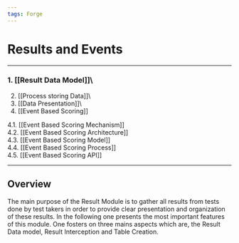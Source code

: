 ```yaml
---
tags: Forge
---
```


Results and Events
==================

------------------------------------------------------------------------

### 1. [[Result Data Model]]\
2. [[Process storing Data]]\
3. [[Data Presentation]]\
4. [[Event Based Scoring]]

4.1. [[Event Based Scoring Mechanism]]\
4.2. [[Event Based Scoring Architecture]]\
4.3. [[Event Based Scoring Model]]\
4.4. [[Event Based Scoring Process]]\
4.5. [[Event Based Scoring API]]

------------------------------------------------------------------------

Overview
--------

The main purpose of the Result Module is to gather all results from tests done by test takers in order to provide clear presentation and organization of these results. In the following one presents the most important features of this module. One fosters on three mains aspects which are, the Result Data model, Result Interception and Table Creation.


